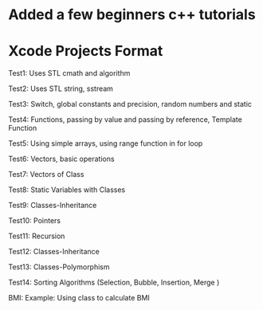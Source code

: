 # Added a few beginners c++ tutorials
# Xcode Projects Format

Test1: Uses STL cmath and algorithm

Test2: Uses STL string, sstream

Test3: Switch, global constants and precision, random numbers and static

Test4: Functions, passing by value and passing by reference, Template Function 

Test5: Using simple arrays, using range function in for loop

Test6: Vectors, basic operations

Test7: Vectors of Class 

Test8: Static Variables with Classes

Test9: Classes-Inheritance

Test10: Pointers

Test11: Recursion

Test12: Classes-Inheritance

Test13: Classes-Polymorphism 

Test14: Sorting Algorithms (Selection, Bubble, Insertion, Merge )


BMI: Example: Using class to calculate BMI

